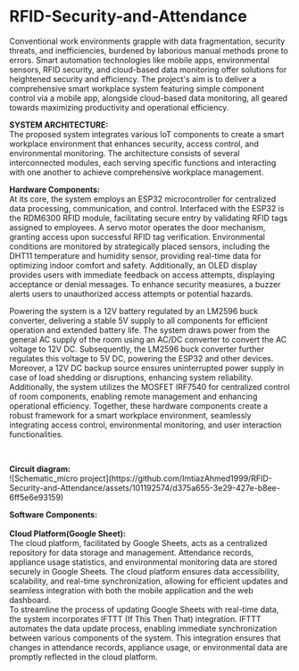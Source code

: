 # RFID-Security-and-Attendance
<p> Conventional work environments grapple with data fragmentation, security threats, and inefficiencies, burdened by laborious manual methods prone to errors. Smart automation technologies like mobile apps, environmental sensors, RFID security, and cloud-based data monitoring offer solutions for heightened security and efficiency. The project's aim is to deliver a comprehensive smart workplace system featuring simple component control via a mobile app, alongside cloud-based data monitoring, all geared towards maximizing productivity and operational efficiency. </p>
<p><b>SYSTEM ARCHITECTURE:<br></b>
The proposed system integrates various IoT components to create a smart workplace environment that enhances security, access control, and environmental monitoring. The architecture consists of several interconnected modules, each serving specific functions and interacting with one another to achieve comprehensive workplace management.</p>
<p><b>Hardware Components:</b><br>
 At its core, the system employs an ESP32 microcontroller for centralized data processing, communication, and control. Interfaced with the ESP32 is the RDM6300 RFID module, facilitating secure entry by validating RFID tags assigned to employees. A servo motor operates the door mechanism, granting access upon successful RFID tag verification. Environmental conditions are monitored by strategically placed sensors, including the DHT11 temperature and humidity sensor, providing real-time data for optimizing indoor comfort and safety. Additionally, an OLED display provides users with immediate feedback on access attempts, displaying acceptance or denial messages. To enhance security measures, a buzzer alerts users to unauthorized access attempts or potential hazards.</p>
 <p>Powering the system is a 12V battery regulated by an LM2596 buck converter, delivering a stable 5V supply to all components for efficient operation and extended battery life. The system draws power from the general AC supply of the room using an AC/DC converter to convert the AC voltage to 12V DC. Subsequently, the LM2596 buck converter further regulates this voltage to 5V DC, powering the ESP32 and other devices. Moreover, a 12V DC backup source ensures uninterrupted power supply in case of load shedding or disruptions, enhancing system reliability. Additionally, the system utilizes the MOSFET IRF7540 for centralized control of room components, enabling remote management and enhancing operational efficiency. Together, these hardware components create a robust framework for a smart workplace environment, seamlessly integrating access control, environmental monitoring, and user interaction functionalities.</p><br>

 <p><b>Circuit diagram: </b><br>
![Schematic_micro project](https://github.com/ImtiazAhmed1999/RFID-Security-and-Attendance/assets/101192574/d375a655-3e29-427e-b8ee-6ff5e6e93159)
<br></p>

<p>
 <b>Software Components:</b> <br> <br>
 <b>Cloud Platform(Google Sheet):</b> <br>
 The cloud platform, facilitated by Google Sheets, acts as a centralized repository for data storage and management. Attendance records, appliance usage statistics, and environmental monitoring data are stored securely in Google Sheets. The cloud platform ensures data accessibility, scalability, and real-time synchronization, allowing for efficient updates and seamless integration with both the mobile application and the web dashboard.<br>
 To streamline the process of updating Google Sheets with real-time data, the system incorporates IFTTT (If This Then That) integration. IFTTT automates the data update process, enabling immediate synchronization between various components of the system. This integration ensures that changes in attendance records, appliance usage, or environmental data are promptly reflected in the cloud platform.
</p>
